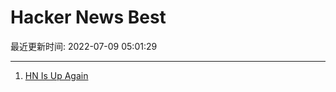 # Hacker News Best

最近更新时间: 2022-07-09 05:01:29

--- 
1. [HN Is Up Again](https://news.ycombinator.com/item?id=32026571) 
